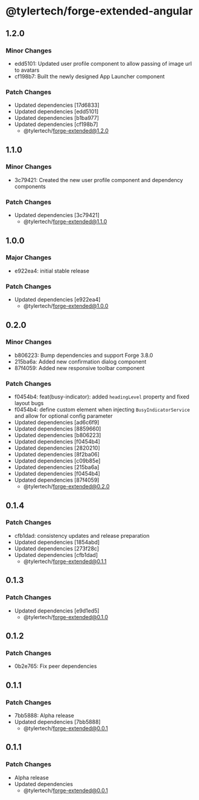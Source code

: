 # @tylertech/forge-extended-angular

## 1.2.0

### Minor Changes

- edd5101: Updated user profile component to allow passing of image url to avatars
- cf198b7: Built the newly designed App Launcher component

### Patch Changes

- Updated dependencies [17d6833]
- Updated dependencies [edd5101]
- Updated dependencies [b1ba977]
- Updated dependencies [cf198b7]
  - @tylertech/forge-extended@1.2.0

## 1.1.0

### Minor Changes

- 3c79421: Created the new user profile component and dependency components

### Patch Changes

- Updated dependencies [3c79421]
  - @tylertech/forge-extended@1.1.0

## 1.0.0

### Major Changes

- e922ea4: initial stable release

### Patch Changes

- Updated dependencies [e922ea4]
  - @tylertech/forge-extended@1.0.0

## 0.2.0

### Minor Changes

- b806223: Bump dependencies and support Forge 3.8.0
- 215ba6a: Added new confirmation dialog component
- 87f4059: Added new responsive toolbar component

### Patch Changes

- f0454b4: feat(busy-indicator): added `headingLevel` property and fixed layout bugs
- f0454b4: define custom element when injecting `BusyIndicatorService` and allow for optional config parameter
- Updated dependencies [ad6c6f9]
- Updated dependencies [8859660]
- Updated dependencies [b806223]
- Updated dependencies [f0454b4]
- Updated dependencies [2820210]
- Updated dependencies [8f2ba06]
- Updated dependencies [c09b85e]
- Updated dependencies [215ba6a]
- Updated dependencies [f0454b4]
- Updated dependencies [87f4059]
  - @tylertech/forge-extended@0.2.0

## 0.1.4

### Patch Changes

- cfb1dad: consistency updates and release preparation
- Updated dependencies [1854abd]
- Updated dependencies [273f28c]
- Updated dependencies [cfb1dad]
  - @tylertech/forge-extended@0.1.1

## 0.1.3

### Patch Changes

- Updated dependencies [e9d1ed5]
  - @tylertech/forge-extended@0.1.0

## 0.1.2

### Patch Changes

- 0b2e765: Fix peer dependencies

## 0.1.1

### Patch Changes

- 7bb5888: Alpha release
- Updated dependencies [7bb5888]
  - @tylertech/forge-extended@0.0.1

## 0.1.1

### Patch Changes

- Alpha release
- Updated dependencies
  - @tylertech/forge-extended@0.0.1
